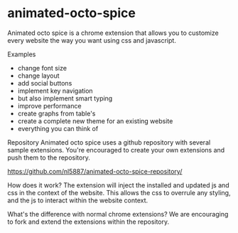 animated-octo-spice
===================

Animated octo spice is a chrome extension that allows you to customize every website the way you want using css and javascript. 


Examples
* change font size
* change layout
* add social buttons
* implement key navigation
* but also implement smart typing 
* improve performance
* create graphs from table's
* create a complete new theme for an existing website
* everything you can think of

Repository
Animated octo spice uses a github repository with several sample extensions. You're encouraged to create your own extensions and push them to the repository.

https://github.com/nl5887/animated-octo-spice-repository/

How does it work?
The extension will inject the installed and updated js and css in the context of the website. This allows the css to overrule any styling, and the js to interact within the website context.

What's the difference with normal chrome extensions?
We are encouraging to fork and extend the extensions within the repository.

